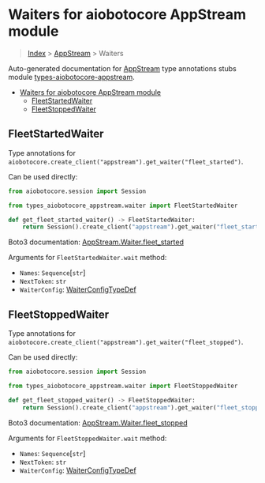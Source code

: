<a id="waiters-for-aiobotocore-appstream-module"></a>

# Waiters for aiobotocore AppStream module

> [Index](..) > [AppStream](.) > Waiters

Auto-generated documentation for
[AppStream](https://boto3.amazonaws.com/v1/documentation/api/latest/reference/services/appstream.html#AppStream)
type annotations stubs module
[types-aiobotocore-appstream](https://pypi.org/project/types-aiobotocore-appstream/).

- [Waiters for aiobotocore AppStream module](#waiters-for-aiobotocore-appstream-module)
  - [FleetStartedWaiter](#fleetstartedwaiter)
  - [FleetStoppedWaiter](#fleetstoppedwaiter)

<a id="fleetstartedwaiter"></a>

## FleetStartedWaiter

Type annotations for
`aiobotocore.create_client("appstream").get_waiter("fleet_started")`.

Can be used directly:

```python
from aiobotocore.session import Session

from types_aiobotocore_appstream.waiter import FleetStartedWaiter

def get_fleet_started_waiter() -> FleetStartedWaiter:
    return Session().create_client("appstream").get_waiter("fleet_started")
```

Boto3 documentation:
[AppStream.Waiter.fleet_started](https://boto3.amazonaws.com/v1/documentation/api/latest/reference/services/appstream.html#AppStream.Waiter.FleetStarted)

Arguments for `FleetStartedWaiter.wait` method:

- `Names`: `Sequence`\[`str`\]
- `NextToken`: `str`
- `WaiterConfig`: [WaiterConfigTypeDef](./type_defs.md#waiterconfigtypedef)

<a id="fleetstoppedwaiter"></a>

## FleetStoppedWaiter

Type annotations for
`aiobotocore.create_client("appstream").get_waiter("fleet_stopped")`.

Can be used directly:

```python
from aiobotocore.session import Session

from types_aiobotocore_appstream.waiter import FleetStoppedWaiter

def get_fleet_stopped_waiter() -> FleetStoppedWaiter:
    return Session().create_client("appstream").get_waiter("fleet_stopped")
```

Boto3 documentation:
[AppStream.Waiter.fleet_stopped](https://boto3.amazonaws.com/v1/documentation/api/latest/reference/services/appstream.html#AppStream.Waiter.FleetStopped)

Arguments for `FleetStoppedWaiter.wait` method:

- `Names`: `Sequence`\[`str`\]
- `NextToken`: `str`
- `WaiterConfig`: [WaiterConfigTypeDef](./type_defs.md#waiterconfigtypedef)
